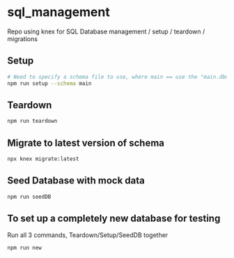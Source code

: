 # sql_management
Repo using knex for SQL Database management / setup / teardown / migrations

## Setup
```sh
# Need to specify a schema file to use, where main == use the "main.dbml" file to generate the schema
npm run setup --schema main
```

## Teardown
```sh
npm run teardown
```

## Migrate to latest version of schema
```sh
npx knex migrate:latest
```

## Seed Database with mock data
```sh
npm run seedDB
```

## To set up a completely new database for testing
Run all 3 commands, Teardown/Setup/SeedDB together
```sh
npm run new
```